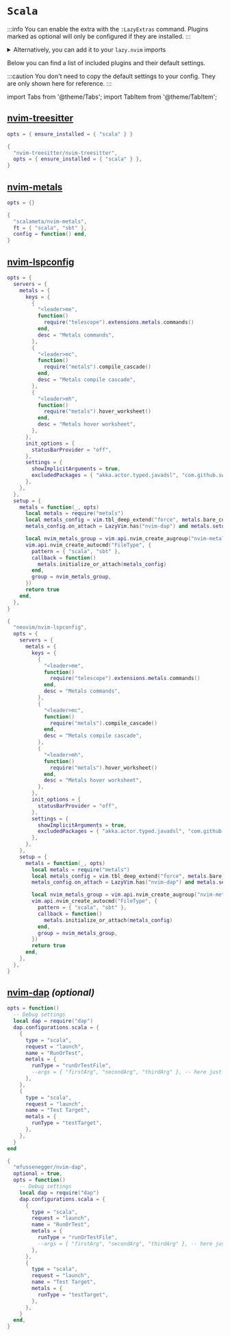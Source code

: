 # `Scala`

<!-- plugins:start -->

:::info
You can enable the extra with the `:LazyExtras` command.
Plugins marked as optional will only be configured if they are installed.
:::

<details>
<summary>Alternatively, you can add it to your <code>lazy.nvim</code> imports</summary>

```lua title="lua/config/lazy.lua" {4}
require("lazy").setup({
  spec = {
    { "LazyVim/LazyVim", import = "lazyvim.plugins" },
    { import = "lazyvim.plugins.extras.lang.scala" },
    { import = "plugins" },
  },
})
```

</details>

Below you can find a list of included plugins and their default settings.

:::caution
You don't need to copy the default settings to your config.
They are only shown here for reference.
:::

import Tabs from '@theme/Tabs';
import TabItem from '@theme/TabItem';

## [nvim-treesitter](https://github.com/nvim-treesitter/nvim-treesitter)

<Tabs>

<TabItem value="opts" label="Options">

```lua
opts = { ensure_installed = { "scala" } }
```

</TabItem>


<TabItem value="code" label="Full Spec">

```lua
{
  "nvim-treesitter/nvim-treesitter",
  opts = { ensure_installed = { "scala" } },
}
```

</TabItem>

</Tabs>

## [nvim-metals](https://github.com/scalameta/nvim-metals)

<Tabs>

<TabItem value="opts" label="Options">

```lua
opts = {}
```

</TabItem>


<TabItem value="code" label="Full Spec">

```lua
{
  "scalameta/nvim-metals",
  ft = { "scala", "sbt" },
  config = function() end,
}
```

</TabItem>

</Tabs>

## [nvim-lspconfig](https://github.com/neovim/nvim-lspconfig)

<Tabs>

<TabItem value="opts" label="Options">

```lua
opts = {
  servers = {
    metals = {
      keys = {
        {
          "<leader>me",
          function()
            require("telescope").extensions.metals.commands()
          end,
          desc = "Metals commands",
        },
        {
          "<leader>mc",
          function()
            require("metals").compile_cascade()
          end,
          desc = "Metals compile cascade",
        },
        {
          "<leader>mh",
          function()
            require("metals").hover_worksheet()
          end,
          desc = "Metals hover worksheet",
        },
      },
      init_options = {
        statusBarProvider = "off",
      },
      settings = {
        showImplicitArguments = true,
        excludedPackages = { "akka.actor.typed.javadsl", "com.github.swagger.akka.javadsl" },
      },
    },
  },
  setup = {
    metals = function(_, opts)
      local metals = require("metals")
      local metals_config = vim.tbl_deep_extend("force", metals.bare_config(), opts)
      metals_config.on_attach = LazyVim.has("nvim-dap") and metals.setup_dap or nil

      local nvim_metals_group = vim.api.nvim_create_augroup("nvim-metals", { clear = true })
      vim.api.nvim_create_autocmd("FileType", {
        pattern = { "scala", "sbt" },
        callback = function()
          metals.initialize_or_attach(metals_config)
        end,
        group = nvim_metals_group,
      })
      return true
    end,
  },
}
```

</TabItem>


<TabItem value="code" label="Full Spec">

```lua
{
  "neovim/nvim-lspconfig",
  opts = {
    servers = {
      metals = {
        keys = {
          {
            "<leader>me",
            function()
              require("telescope").extensions.metals.commands()
            end,
            desc = "Metals commands",
          },
          {
            "<leader>mc",
            function()
              require("metals").compile_cascade()
            end,
            desc = "Metals compile cascade",
          },
          {
            "<leader>mh",
            function()
              require("metals").hover_worksheet()
            end,
            desc = "Metals hover worksheet",
          },
        },
        init_options = {
          statusBarProvider = "off",
        },
        settings = {
          showImplicitArguments = true,
          excludedPackages = { "akka.actor.typed.javadsl", "com.github.swagger.akka.javadsl" },
        },
      },
    },
    setup = {
      metals = function(_, opts)
        local metals = require("metals")
        local metals_config = vim.tbl_deep_extend("force", metals.bare_config(), opts)
        metals_config.on_attach = LazyVim.has("nvim-dap") and metals.setup_dap or nil

        local nvim_metals_group = vim.api.nvim_create_augroup("nvim-metals", { clear = true })
        vim.api.nvim_create_autocmd("FileType", {
          pattern = { "scala", "sbt" },
          callback = function()
            metals.initialize_or_attach(metals_config)
          end,
          group = nvim_metals_group,
        })
        return true
      end,
    },
  },
}
```

</TabItem>

</Tabs>

## [nvim-dap](https://github.com/mfussenegger/nvim-dap) _(optional)_

<Tabs>

<TabItem value="opts" label="Options">

```lua
opts = function()
  -- Debug settings
  local dap = require("dap")
  dap.configurations.scala = {
    {
      type = "scala",
      request = "launch",
      name = "RunOrTest",
      metals = {
        runType = "runOrTestFile",
        --args = { "firstArg", "secondArg", "thirdArg" }, -- here just as an example
      },
    },
    {
      type = "scala",
      request = "launch",
      name = "Test Target",
      metals = {
        runType = "testTarget",
      },
    },
  }
end
```

</TabItem>


<TabItem value="code" label="Full Spec">

```lua
{
  "mfussenegger/nvim-dap",
  optional = true,
  opts = function()
    -- Debug settings
    local dap = require("dap")
    dap.configurations.scala = {
      {
        type = "scala",
        request = "launch",
        name = "RunOrTest",
        metals = {
          runType = "runOrTestFile",
          --args = { "firstArg", "secondArg", "thirdArg" }, -- here just as an example
        },
      },
      {
        type = "scala",
        request = "launch",
        name = "Test Target",
        metals = {
          runType = "testTarget",
        },
      },
    }
  end,
}
```

</TabItem>

</Tabs>

<!-- plugins:end -->
